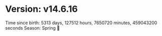 # Version: v14.6.16
Time since birth: 5313 days, 127512 hours, 7650720 minutes, 459043200 seconds
Season: Spring 🌸
